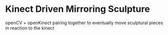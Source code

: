 # Kinect Driven Mirroring Sculpture
openCV + openKinect pairing together to eventually move sculptural pieces in reaction to the kinect